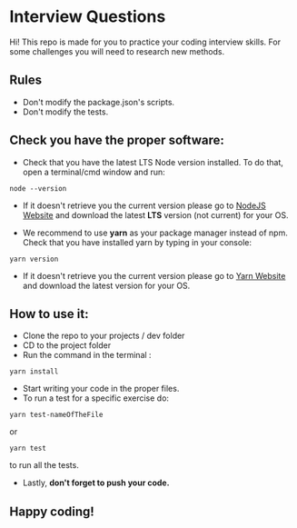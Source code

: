 # **Interview Questions**

Hi! This repo is made for you to practice your coding interview skills. For some challenges you will need to research new methods.


## **Rules**
- Don't modify the package.json's scripts.
- Don't modify the tests.


## **Check you have the proper software:**
- Check that you have the latest LTS Node version installed. To do that, open a terminal/cmd window and run:
```
node --version
```
- If it doesn't retrieve you the current version please go to [NodeJS Website](https://nodejs.org/en/download/) and download the latest **LTS** version (not current) for your OS.

- We recommend to use **yarn** as your package manager instead of npm. Check that you have installed yarn by typing in your console:
```
yarn version
```
- If it doesn't retrieve you the current version please go to [Yarn Website](https://classic.yarnpkg.com/en/docs/install#windows-stable) and download the latest version for your OS.


## **How to use it:**
- Clone the repo to your projects / dev folder
- CD to the project folder
- Run the command in the terminal :
```
yarn install
```
- Start writing your code in the proper files.
- To run a test for a specific exercise do:
```
yarn test-nameOfTheFile
```
or
```
yarn test
```
to run all the tests.
- Lastly, **don't forget to push your code.**

## **Happy coding!**
